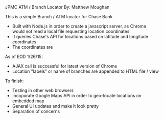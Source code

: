 JPMC ATM / Branch Locator
By: Matthew Moughan

This is a simple Branch / ATM locator for Chase Bank.
- Built with Node.js in order to create a javascript server, as Chrome would not read a local file requesting location coordinates
- It queries Chase's API for locations based on latitude and longitude coordinates
- The coordinates are

As of EOD 1/26/15:
- AJAX call is successful for latest version of Chrome
- Location "labels" or name of branches are appended to HTML file / view

To finish:
- Testing in other web browsers
- Incoporate Google Maps API in order to geo-locate locations on embedded map
- General UI updates and make it look pretty
- Separation of concerns